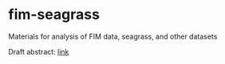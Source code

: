 # fim-seagrass

Materials for analysis of FIM data, seagrass, and other datasets 

Draft abstract: [link](https://docs.google.com/document/d/1U05nENVYU1pV4EwxZWScTRSkxiIZRpCyjVTdaY1sJDU/edit?usp=sharing)